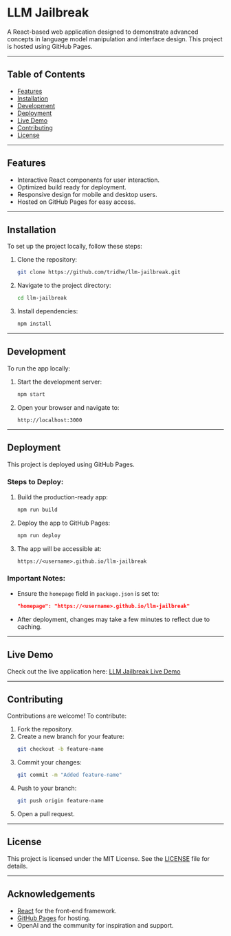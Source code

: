 # LLM Jailbreak

A React-based web application designed to demonstrate advanced concepts in language model manipulation and interface design. This project is hosted using GitHub Pages.

---

## Table of Contents

- [Features](#features)
- [Installation](#installation)
- [Development](#development)
- [Deployment](#deployment)
- [Live Demo](#live-demo)
- [Contributing](#contributing)
- [License](#license)

---

## Features

- Interactive React components for user interaction.
- Optimized build ready for deployment.
- Responsive design for mobile and desktop users.
- Hosted on GitHub Pages for easy access.

---

## Installation

To set up the project locally, follow these steps:

1. Clone the repository:

   ```bash
   git clone https://github.com/tridhe/llm-jailbreak.git
   ```

2. Navigate to the project directory:

   ```bash
   cd llm-jailbreak
   ```

3. Install dependencies:
   ```bash
   npm install
   ```

---

## Development

To run the app locally:

1. Start the development server:

   ```bash
   npm start
   ```

2. Open your browser and navigate to:
   ```
   http://localhost:3000
   ```

---

## Deployment

This project is deployed using GitHub Pages.

### Steps to Deploy:

1. Build the production-ready app:

   ```bash
   npm run build
   ```

2. Deploy the app to GitHub Pages:

   ```bash
   npm run deploy
   ```

3. The app will be accessible at:
   ```
   https://<username>.github.io/llm-jailbreak
   ```

### Important Notes:

- Ensure the `homepage` field in `package.json` is set to:
  ```json
  "homepage": "https://<username>.github.io/llm-jailbreak"
  ```
- After deployment, changes may take a few minutes to reflect due to caching.

---

## Live Demo

Check out the live application here:
[LLM Jailbreak Live Demo](https://tridhe.github.io/llm-jailbreak/)

---

## Contributing

Contributions are welcome! To contribute:

1. Fork the repository.
2. Create a new branch for your feature:
   ```bash
   git checkout -b feature-name
   ```
3. Commit your changes:
   ```bash
   git commit -m "Added feature-name"
   ```
4. Push to your branch:
   ```bash
   git push origin feature-name
   ```
5. Open a pull request.

---

## License

This project is licensed under the MIT License. See the [LICENSE](LICENSE) file for details.

---

## Acknowledgements

- [React](https://reactjs.org/) for the front-end framework.
- [GitHub Pages](https://pages.github.com/) for hosting.
- OpenAI and the community for inspiration and support.

